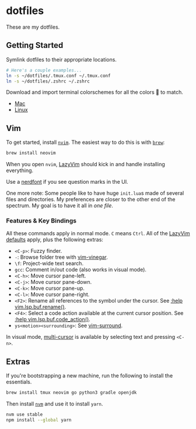 # dotfiles

These are my dotfiles.

## Getting Started

Symlink dotfiles to their appropriate locations.

```bash
# Here's a couple examples...
ln -s ~/dotfiles/.tmux.conf ~/.tmux.conf
ln -s ~/dotfiles/.zshrc ~/.zshrc
```

Download and import terminal colorschemes for all the colors 🌈 to match.

- [Mac](https://github.com/nathanbuchar/atom-one-dark-terminal)
- [Linux](https://github.com/denysdovhan/one-gnome-terminal)

## Vim

To get started, install [`nvim`](https://neovim.io/). The easiest way to do this is with [`brew`](https://brew.sh/):

```bash
brew install neovim
```

When you open `nvim`, [LazyVim](https://github.com/LazyVim/LazyVim) should kick in and handle installing everything.


Use a [nerdfont](https://www.nerdfonts.com/) if you see question marks in the UI.

One more note: Some people like to have huge `init.lua`s made of several files and directories. My preferences are closer to the other end of the spectrum. My goal is to have it all in *one file*.

### Features & Key Bindings

All these commands apply in normal mode. `C` means `Ctrl`. All of the [LazyVim defaults](https://www.lazyvim.org/keymaps) apply, plus the following extras:

- `<C-p>`: Fuzzy finder.
- `-`: Browse folder tree with [vim-vinegar](https://github.com/tpope/vim-vinegar).
- `\f`: Project-wide text search.
- `gcc`: Comment in/out code (also works in visual mode).
- `<C-h>`: Move cursor pane-left.
- `<C-j>`: Move cursor pane-down.
- `<C-k>`: Move cursor pane-up.
- `<C-l>`: Move cursor pane-right.
- `<F2>`: Rename all references to the symbol under the cursor. See [:help vim.lsp.buf.rename()](https://neovim.io/doc/user/lsp.html#vim.lsp.buf.rename()).
- `<F4>`: Select a code action available at the current cursor position. See [:help vim.lsp.buf.code_action()](https://neovim.io/doc/user/lsp.html#vim.lsp.buf.code_action()).
- `ys<motion><surrounding>`: See [vim-surround](https://github.com/tpope/vim-surround).

In visual mode, [multi-cursor](https://github.com/mg979/vim-visual-multi) is available by selecting text and pressing `<C-n>`.

## Extras

If you're bootstrapping a new machine, run the following to install the essentials.

```bash
brew install tmux neovim go python3 gradle openjdk
```

Then install [`nvm`](https://github.com/nvm-sh/nvm#installing-and-updating) and use it to install `yarn`.

```bash
nvm use stable
npm install --global yarn
```
